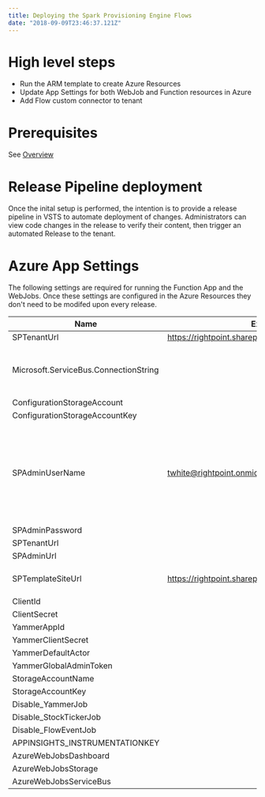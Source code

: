 ```yaml
---
title: Deploying the Spark Provisioning Engine Flows
date: "2018-09-09T23:46:37.121Z"
---
```



# High level steps

* Run the ARM template to create Azure Resources
* Update App Settings for both WebJob and Function resources in Azure
* Add Flow custom connector to tenant
  
# Prerequisites
See [Overview](/overview)


# Release Pipeline deployment
Once the inital setup is performed, the intention is to provide a release pipeline in VSTS to automate deployment of changes. Administrators can view code changes in the release to verify their content, then trigger an automated Release to the tenant.

# Azure App Settings
The following settings are required for running the Function App and the WebJobs. Once these settings are configured in the Azure Resources they don't need to be modifed upon every release.

| Name | Example | Remark |
| ------ | ------ | ----- |
| SPTenantUrl | https://rightpoint.sharepoint.com
| Microsoft.ServiceBus.ConnectionString | | Connection string for Azure Service Bus
| ConfigurationStorageAccount |
| ConfigurationStorageAccountKey |
| SPAdminUserName | twhite@rightpoint.onmicrosoft.com | A user account email, DOES NOT have to be a SharePoint Online tenant admin. |
| SPAdminPassword | |
| SPTenantUrl | |
| SPAdminUrl | |
| SPTemplateSiteUrl | https://rightpoint.sharepoint.com/sites/pagetemplates | See [Templates Site](/templatessite)
| ClientId | |
| ClientSecret | |
| YammerAppId  | |
| YammerClientSecret | |
| YammerDefaultActor | |
| YammerGlobalAdminToken | |
| StorageAccountName | |
| StorageAccountKey | |
| Disable_YammerJob | |
| Disable_StockTickerJob | |
| Disable_FlowEventJob | |
| APPINSIGHTS_INSTRUMENTATIONKEY | |
| AzureWebJobsDashboard | |
| AzureWebJobsStorage | |
| AzureWebJobsServiceBus | |
